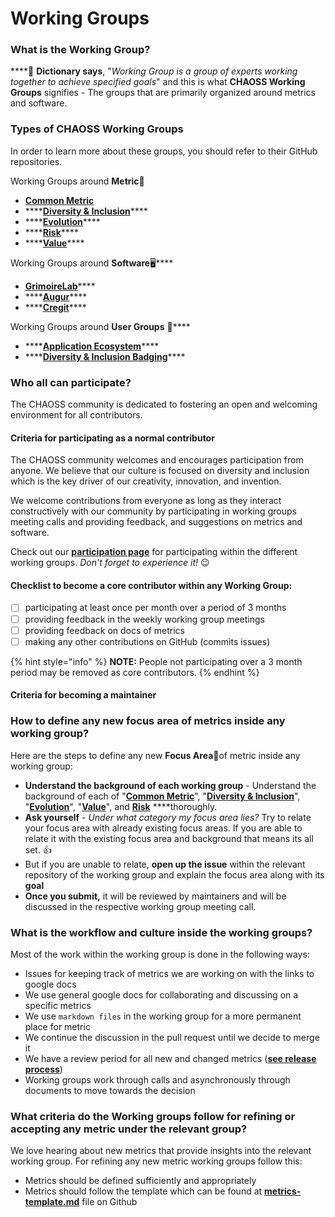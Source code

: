 # Working Groups

### What is the Working Group?

\*\*\*\*📔 **Dictionary says**, "_Working Group is a group of experts working together to achieve specified goals_" and this is what **CHAOSS Working Groups** signifies - The groups that are primarily organized around metrics and software.

### Types of CHAOSS Working Groups

In order to learn more about these groups, you should refer to their GitHub repositories.

Working Groups around **Metric**📖

* [**Common Metric**](https://github.com/chaoss/wg-common) 
* \*\*\*\*[**Diversity & Inclusion**](https://github.com/chaoss/wg-diversity-inclusion)\*\*\*\*
* \*\*\*\*[**Evolution**](https://github.com/chaoss/wg-evolution)\*\*\*\*
* \*\*\*\*[**Risk**](https://github.com/chaoss/wg-risk)\*\*\*\*
* \*\*\*\*[**Value**](https://github.com/chaoss/wg-value)\*\*\*\*

Working Groups around **Software**🖥\*\*\*\*

* [**GrimoireLab**](https://github.com/chaoss/grimoirelab)\*\*\*\*
* \*\*\*\*[**Augur**](https://github.com/chaoss/augur)\*\*\*\*
* \*\*\*\*[**Cregit**](https://github.com/cregit/cregit)\*\*\*\*

Working Groups around **User Groups** 👥\*\*\*\*

* \*\*\*\*[**Application Ecosystem**](https://github.com/chaoss/wg-app-ecosystem)\*\*\*\*
* \*\*\*\*[**Diversity & Inclusion Badging**](https://github.com/badging)\*\*\*\*

### Who all can participate?

The CHAOSS community is dedicated to fostering an open and welcoming environment for all contributors.

#### Criteria for participating as a normal contributor

The CHAOSS community welcomes and encourages participation from anyone. We believe that our culture is focused on diversity and inclusion which is the key driver of our creativity, innovation, and invention.

We welcome contributions from everyone as long as they interact constructively with our community by participating in working groups meeting calls and providing feedback, and suggestions on metrics and software.

Check out our [**participation page**](https://chaoss.community/participate/) for participating within the different working groups. _Don't forget to experience it!_ 😉 

#### Checklist to become a core contributor within any Working Group:

* [ ] participating at least once per month over a period of 3 months
* [ ] providing feedback in the weekly working group meetings
* [ ] providing feedback on docs of metrics
* [ ] making any other contributions on GitHub \(commits issues\)

{% hint style="info" %}
**NOTE:** People not participating over a 3 month period may be removed as core contributors.
{% endhint %}

#### Criteria for becoming a maintainer 

### How to define any new focus area of metrics inside any working group?

Here are the steps to define any new **Focus Area**🎯of metric inside any working group:

* **Understand the background of each working group** - Understand the background of each of "[**Common Metric**](https://github.com/chaoss/wg-common#background)", "[**Diversity & Inclusion**](https://github.com/chaoss/wg-diversity-inclusion#background)", "[**Evolution**](https://github.com/chaoss/wg-evolution#introduction)", "[**Value**](https://github.com/chaoss/wg-value#problem-statement)", and [**Risk**](https://github.com/chaoss/wg-risk#background) ****thoroughly.
* **Ask yourself** - _Under what category my focus area lies?_  Try to relate your focus area with already existing focus areas. If you are able to relate it with the existing focus area and background that means its all set. 👍 
* But if you are unable to relate, **open up the issue** within the relevant repository of the working group and explain the focus area along with its **goal**
* **Once you submit,** it will be reviewed by maintainers and will be discussed in the respective working group meeting call.

### What is the workflow and culture inside the working groups?

Most of the work within the working group is done in the following ways:

* Issues for keeping track of metrics we are working on with the links to google docs
* We use general google docs for collaborating and discussing on a specific metrics
* We use `markdown files` in the working group for a more permanent place for metric
* We continue the discussion in the pull request until we decide to merge it
* We have a review period for all new and changed metrics \([**see release process**](values.md)\)
* Working groups work through calls and asynchronously through documents to move towards the decision

### What criteria do the Working groups follow for refining or accepting any metric under the relevant group?

We love hearing about new metrics that provide insights into the relevant working group. For refining any new metric working groups follow this:

* Metrics should be defined sufficiently and appropriately
* Metrics should follow the template which can be found at [**metrics-template.md**](https://github.com/chaoss/metrics/blob/master/resources/metrics-template.md) file on Github

